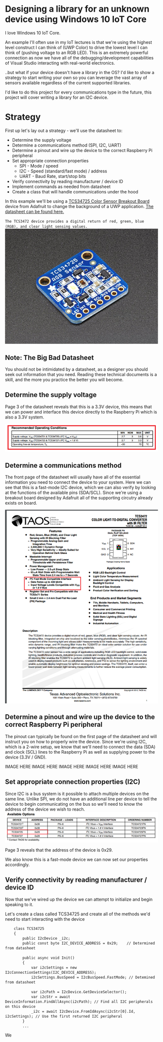 # Designing a library for an unknown device using Windows 10 IoT Core
I love Windows 10 IoT Core.

An example I'll often use in my IoT lectures is that we're using the highest level construct I can think of (UWP Color) to drive the lowest level I can think of (pushing voltage to an RGB LED). This is an extremely powerful connection as now we have all of the debugging/development capabilities of Visual Studio interacting with real-world electronics.

..but what if your device doesn't have a library in the OS? I'd like to show a strategy to start writing your own so you can leverage the vast array of sensors available regardless of the current supported libraries.

I'd like to do this project for every communications type in the future, this project will cover writing a library for an I2C device.
# Strategy
First up let's lay out a strategy - we'll use the datasheet to:
* Determine the supply voltage
* Determine a communications method (SPI, I2C, UART)
* Determine a pinout and wire up the device to the correct Raspberry Pi peripheral
* Set appropriate connection properties
    * SPI - Mode / speed
    * I2C - Speed (standard/fast mode) / address
    * UART - Baud Rate, start/stop bits
* Verify connectivity by reading manufacturer / device ID
* Implement commands as needed from datasheet
* Create a class that will handle communications under the hood

In this example we'll be using a [TCS34725 Color Sensor Breakout Board](https://www.adafruit.com/product/1334) device from Adafruit to change the background of a UWP application. [The datasheet can be found here.](https://cdn-shop.adafruit.com/datasheets/TCS34725.pdf)

`The TCS3472 device provides a digital return of red, green, blue (RGB), and clear light sensing values.`
![tcs-adafruit.jpg](./images/tcs-adafruit.jpg)

## Note: The Big Bad Datasheet
You should not be intimidated by a datasheet, as a designer you should seek out information that you need. Reading these technical documents is a skill, and the more you practice the better you will become.

## Determine the supply voltage
Page 3 of the datasheet reveals that this is a 3.3V device, this means that we can power and interface this device directly to the Raspberry Pi which is also a 3.3V system.

![ds-voltage](./images/ds-voltage.png)

## Determine a communications method
The front page of the datasheet will usually have all of the essential information you need to connect the device to your system. Here we can see that this is a fast-mode I2C device, which we can also verify by looking at the functions of the available pins (SDA/SCL). Since we're using a breakout board designed by Adafruit all of the supporting circutry already exists on board.

![ds-comm.png](./images/ds-comm.png)

## Determine a pinout and wire up the device to the correct Raspberry Pi peripheral
The pinout can typically be found on the first page of the datasheet and will instruct you on how to properly wire the device. Since we're using I2C, which is a 2-wire setup, we know that we'll need to connect the data (SDA) and clock (SCL) lines to the Raspberry Pi as well as supplying power to the device (3.3V / GND).

IMAGE HERE
IMAGE HERE
IMAGE HERE
IMAGE HERE
IMAGE HERE

## Set appropriate connection properties (I2C)
Since I2C is a bus system is it possible to attach multiple devices on the same line. Unlike SPI, we do not have an additional line per device to tell the device to begin communicating on the bus so we'll need to know the address of the device we wish to reach.
![ds-i2c-address.png](./images/ds-i2c-address.png)

Page 3 reveals that the address of the device is 0x29.

We also know this is a fast-mode device we can now set our properties accordingly. 

## Verify connectivity by reading manufacturer / device ID
Now that we've wired up the device we can attempt to initialize and begin speaking to it.

Let's create a class called TCS34725 and create all of the methods we'd need to start interacting with the device

```CSHARP
    class TCS34725
    {
        public I2cDevice _i2c;
        public const byte I2C_DEVICE_ADDRESS = 0x29;    // Determined from datasheet

        public async void Init()
        {
            var i2cSettings = new I2cConnectionSettings(I2C_DEVICE_ADDRESS);
            i2cSettings.BusSpeed = I2cBusSpeed.FastMode; // Detemined from datasheet

            var i2cPath = I2cDevice.GetDeviceSelector();
            var i2cStr = await DeviceInformation.FindAllAsync(i2cPath); // Find all I2C peripherals on this device
            _i2c = await I2cDevice.FromIdAsync(i2cStr[0].Id, i2cSettings); // Use the first returned I2C peripheral
        }
        ...
```

We 